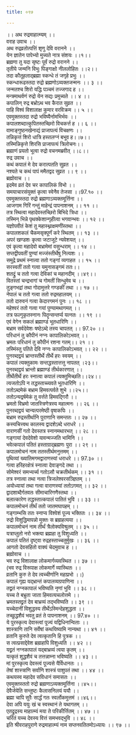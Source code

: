 ```yaml
---
title: ०९७

---
```

।। अथ रुद्रमाहात्म्यम् ।।  
वराह उवाच ।।  
अथ रुद्रव्रतोत्पत्तिं शृणु देवि वरानने ।।  
येन ज्ञातेन पापेभ्यो मुच्यते नात्र संशयः ।।१।।  
ब्रह्मणा तु यदा सृष्टः पूर्वं रुद्रो वरानने ।।  
तृतीये जन्मनि विभुः पिङ्गाक्षो नीललोहितः ।।२।।  
तदा कौतूहलाद्ब्रह्मा स्कन्धे तं जगृहे प्रभुः ।।  
स्कन्धारूढस्तदा रुद्रो ब्रह्मणोऽव्यक्तजन्मनः ।। ३ ।।  
जन्मतश्च शिरो यद्धि पञ्चमं तज्जगाद ह ।।  
मन्त्रमाथर्वणं रुद्रो येन सद्यः प्रमुच्यते ।। ४ ।।  
कपालिन् रुद्र बभ्रोऽथ भव कैरात सुव्रत ।।  
पाहि विश्वं विशालाक्ष कुमार वरविक्रम ।। ५ ।।  
एवमुक्तस्तदा रुद्रो भविष्यैर्नामभिर्भवः ।।  
कपालशब्दात्कुपितस्तच्छिरो विचकर्त्त ह ।। ६ ।।  
वामाङ्गुष्ठनखेनाद्यं प्राजापत्यं विचक्षणः ।।  
तन्निकृत्तं शिरो धात्रि हस्तलग्नं बभूव ह।।७।।  
तस्मिन्निकृत्ते शिरसि प्राजापत्यं त्रिलोचनः।।  
ब्रह्माणं प्रयतो भूत्वा रुद्रो वचनमब्रवीत् ।।८।।  
रुद्र उवाच ।।  
कथं कपालं मे देव करात्पतति सुव्रत ।।  
नश्यते च कथं पापं ममैतद्वद सुव्रत ।। ९ ।।  
ब्रह्मोवाच ।।  
इदमेव व्रतं देव चर कापालिकं विभो ।।  
समयाचारसंयुक्तं कृत्वा स्वेनैव तेजसा ।।97.१० ।।  
एवमुक्तस्तदा रुद्रो ब्रह्मणाऽव्यक्तमूर्त्तिना ।।  
आजगाम गिरिं गन्तुं माहेन्द्रं पापनाशनम् ।। ११ ।।  
तत्र स्थित्वा महादेवस्तच्छिरो बिभिदे त्रिधा ।।  
तस्मिन् भिन्ने पृथक्केशान्गृहीत्वा भगवान्भवः ।। १२ ।।  
यज्ञोपवीतं केशं तु महास्थ्नाक्षमणींस्तथा ।।  
कपालशकलं चैकमसृक्पूर्णं करे स्थितम् ।। १३ ।।  
अपरं खण्डशः कृत्वा जटाजूटे न्यवेशयत् ।।  
एवं कृत्वा महादेवो बभ्रामेमां वसुन्धराम् ।। १४ ।।  
सप्तद्वीपवतीं पुण्यां मज्जंस्तीर्थेषु नित्यशः ।।  
समुद्रे प्रथमं स्नात्वा ततो गङ्गां व्यगाहत ।। १५ ।।  
सरस्वतीं ततो गत्वा यमुनासङ्गमं ततः।।  
शतद्रुं च ततो गत्वा देविकां च महानदीम् ।।४९।।  
वितस्तां चन्द्रभागां च गोमतीं सिन्धुमेव च ।।  
तुङ्गभद्रां तथा गोदामुत्तरे गण्डकीं तथा ।। १७ ।।  
नेपालं च ततो गत्वा ततो रुद्रमहालयम् ।।  
ततो दारुवनं गत्वा केदारगमनं पुनः ।। १८ ।।  
महेश्वरं ततो गत्वा गयां पुण्यामथागमत् ।।  
तत्र फल्गुकृतस्नानः पितॄन्सन्तर्प्य यत्नतः ।। १९ ।।  
एवं वेगेन सकलं ब्रह्माण्डं भूतधारिणि ।।  
बभ्राम सर्वदेवेशः षष्ठेऽब्दे तस्य चापतत् ।। 97.२० ।।  
परिधानं तु कौपीनं नग्नः कापालिकोऽभवत् ।।  
भ्रमतः परिधानं तु कौपीनं रशना गतम्।। २१ ।।  
तस्मिंस्तु पतिते देवि नग्नः कापालिकोऽभवत् ।। २२ ।।  
पुनरब्दद्वयं भ्रान्तस्तीर्थे तीर्थे हरः स्वयम् ।।  
कपालं त्यक्तुकामः सन्तद्धस्तात्तत्तु नापतत् ।२३।।  
पुनरब्दद्वयं भ्रान्तो ब्रह्माण्डं तीर्थकारणात् ।।  
तीर्थेतीर्थे हरः स्नात्वा कपालं त्यक्तुमिच्छति।।२४।।  
त्यजतोऽपि न तद्धस्ताच्च्यवते भूतधारिणि ।।  
ततोऽब्दमेकं बभ्राम हिमवत्पर्वते शुभे ।।२५।।  
ततोऽन्यद्वर्षमेकं तु वर्त्तते हिमवद्गिरौ ।।  
भ्रमतो विभ्रमो जातस्त्रिणेत्रस्य महात्मनः ।। २६ ।।  
पुनरब्दद्वयं चान्यत्परमेष्ठी वृषाकपिः ।।  
बभ्राम रुद्रस्तीर्थानि पुराणानि समन्ततः ।। २७ ।।  
कस्यचित्त्वथ कालस्य द्वादशेऽब्दे धराधरे ।।  
वाराणसीं गतो देवस्तत्र स्नानमथारभत् ।। २८ ।।  
गङ्गायां देवदेवेशो यावन्मज्जति भामिनि ।।  
भवेत्कपालं पतितं हस्ताग्राद्ब्रह्मणः पुरा ।। २९ ।।  
कपालमोचनं नाम ततस्तीर्थमनुत्तमम् ।।  
पृथिव्यां ख्यातिमगमद्वाराणस्यां धराधरे ।। 97.३० ।।  
गत्वा हरिहरक्षेत्रं स्नात्वा देवाङ्गदे तथा ।।  
सोमेश्वरं समभ्यर्च्य गतोऽसौ चक्रतीर्थकम् ।। ३१ ।।  
तत्र स्नात्वा तथा नत्वा त्रिजलेश्वरसञ्ज्ञितम् ।।  
अयोध्यायां तथा गत्वा वाराणस्यां ततोऽगमत् ।। ३२ ।।  
द्वादशाब्दैर्गतवतः सीमाचारिगणैस्तथा ।।  
बलात्कारेण तद्धस्तात्कपालं पातितं भुवि ।। ३३ ।।  
कपालमोचनं तीर्थं ततो जातमघापहम् ।।  
गङ्गाम्भसि ततः स्नाप्य विश्वेशं पूज्य भक्तितः ।। ३४ ।।  
रुद्रो विशुद्धिमापन्नो मुक्तः स ब्रह्महत्यया ।।  
कपालमोचनं नाम तीर्थं त्रैलोक्यविश्रुतम् ।। ३५ ।।  
यत्राप्लुतो नरो भक्त्या ब्रह्महा तु विशुध्यति ।।  
कपालं पतितं दृष्ट्वा रुद्रहस्ताच्चतुर्मुखः ।। ३६ ।।  
आगतो देवसहितो वाक्यं चेदमुवाच ह ।।  
ब्रह्मोवाच ।।  
भव रुद्र विशालाक्ष लोकमार्गव्यवस्थित ।। ३७ ।।  
(भव रुद्र विरूपाक्ष लोकमार्गे व्यास्थितः ।।  
व्रतानि कुरु ते देव त्वच्चीर्णानि महाप्रभो ।।)  
कपालं गृह्य यद्भ्रान्तं कपालव्यग्रपाणिना ।।  
तद्व्रतं नग्नकापालं भविष्यति नृणां भुवि ।। ३८ ।।  
यच्च ते बभ्रुता जाता हिमवत्यचलोत्तमे ।।  
भ्रमतस्तद्व्रतं देव बाभ्रव्यं तद्भविष्यति ।। ३९ ।।  
यच्चेदानीं विशुद्धस्य तीर्थेऽस्मिन्देहशुद्धता ।।  
तच्छुद्धशैवं भवतु व्रतं ते पापनाशनम् ।। 97.४० ।।  
ये पुरस्कृत्य देवास्त्वां पूज्यं यद्विधिनान्विताः ।।  
शास्त्राणि तानि सर्वेषां कथयिष्यामि नान्यथा ।। ४१ ।।  
व्रतानि कुरुते देव त्वत्कृतानि हि पुत्रक ।।  
स त्वत्प्रसाद्देवेश ब्रह्महापि विशुध्यति ।। ४२ ।।  
यद्व्रतं नग्नकापालं यद्बाभ्रव्यं त्वया कृतम् ।।  
यत्कृतं शुद्धशैवं च तत्तन्नाम्ना भविष्यति ।। ४३ ।।  
मां पुरस्कृत्य देवस्त्वं पूज्यसे यैर्विधानतः ।।  
तेषां शास्त्राणि सर्वाणि शास्त्रं पाशुपतं तथा ।। ४४ ।।  
कथयस्व महादेव सविधानं समासतः ।।  
एवमुक्तस्ततो रुद्रो ब्रह्मणाऽव्यक्तमूर्त्तिना ।।४५।।  
देवैर्जयेति सन्तुष्टः कैलासनिलयं ययौ ।।  
ब्रह्मा चापि सुरैः सार्द्धं गतः स्वर्लोकमुत्तमं ।।४६।।  
देवा अपि ययुः खं च स्वस्थानं ते यथागतम् ।।  
एतद्रुद्रस्य माहात्म्यं मया ते परिकीर्त्तितम् ।। ४७ ।।  
चरितं यच्च देवस्य वित्तं समभवद्भुवि ।। ४८ ।।  
इति श्रीवराहपुराणे रुद्रमाहात्म्यं नाम सप्तनवतितमोऽध्यायः ।। ९७ ।।